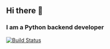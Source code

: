 ## Hi there 👋

### I am a Python backend developer


[![Build Status](https://camo.githubusercontent.com/e77c62827b31450c57b162f2c71616b24adaff4173792cf8bbec7b4b835b0b5e/68747470733a2f2f696d672e736869656c64732e696f2f62616467652f646f636b65722d636f6e7461696e6572732d2532333234393645443f7374796c653d666c6174266c6f676f3d646f636b6572)](https://camo.githubusercontent.com/e77c62827b31450c57b162f2c71616b24adaff4173792cf8bbec7b4b835b0b5e/68747470733a2f2f696d672e736869656c64732e696f2f62616467652f646f636b65722d636f6e7461696e6572732d2532333234393645443f7374796c653d666c6174266c6f676f3d646f636b6572)

<!--
**Raa78/Raa78** is a ✨ _special_ ✨ repository because its `README.md` (this file) appears on your GitHub profile.

Here are some ideas to get you started:

- 🔭 I’m currently working on ...
- 🌱 I’m currently learning ...
- 👯 I’m looking to collaborate on ...
- 🤔 I’m looking for help with ...
- 💬 Ask me about ...
- 📫 How to reach me: ...
- 😄 Pronouns: ...
- ⚡ Fun fact: ...
-->

